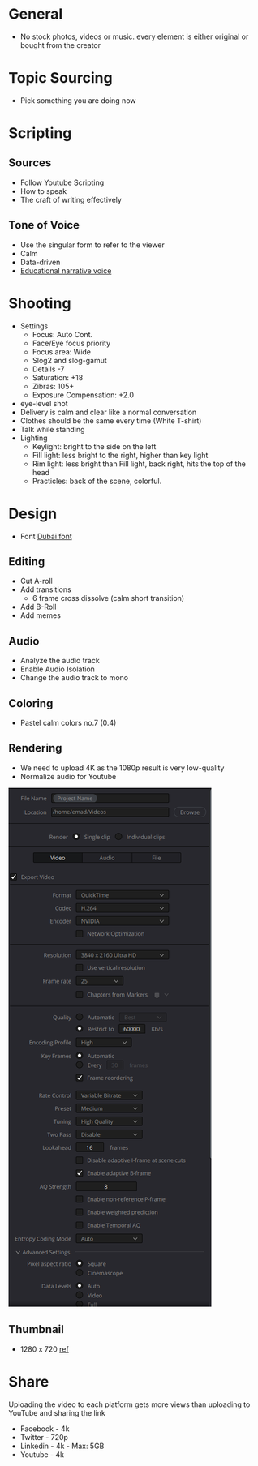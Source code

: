 # General

+ No stock photos, videos or music. every element is either original or bought from the creator


# Topic Sourcing

- Pick something you are doing now

# Scripting

## Sources
- Follow Youtube Scripting
- How to speak
- The craft of writing effectively

## Tone of Voice
+ Use the singular form to refer to the viewer
+ Calm
+ Data-driven
+ [Educational narrative voice ](https://youtu.be/wfUT6eY0Krw?t=910)

# Shooting

+ Settings
  + Focus: Auto Cont.
  + Face/Eye focus priority
  + Focus area: Wide
  + Slog2 and slog-gamut
  + Details -7
  + Saturation: +18
  + Zibras: 105+
  + Exposure Compensation: +2.0
+ eye-level shot
+ Delivery is calm and clear like a normal conversation
+ Clothes should be the same every time (White T-shirt)
+ Talk while standing
+ Lighting
  + Keylight: bright to the side on the left
  + Fill light: less bright to the right, higher than key light
  + Rim light: less bright than Fill light, back right, hits the top of the head
  + Practicles: back of the scene, colorful.

# Design 
+ Font [Dubai font](https://dubaifont.com/)
  
## Editing
+ Cut A-roll
+ Add transitions
  + 6 frame cross dissolve (calm short transition)
+ Add B-Roll
+ Add memes

## Audio
+ Analyze the audio track
+  Enable Audio Isolation
+  Change the audio track to mono

## Coloring
+ Pastel calm colors no.7 (0.4)

## Rendering
- We need to upload 4K as the 1080p result is very low-quality
- Normalize audio for Youtube

![](/public/701f2fe428c184e7332547ad6fc1de39c682ca7cf290bd119432c4c3c280603e.png)

## Thumbnail
+ 1280 x 720 [ref](https://support.google.com/youtube/answer/72431)

# Share
Uploading the video to each platform gets more views than uploading to YouTube and sharing the link

+ Facebook - 4k
+ Twitter - 720p
+ Linkedin - 4k - Max: 5GB
+ Youtube - 4k
